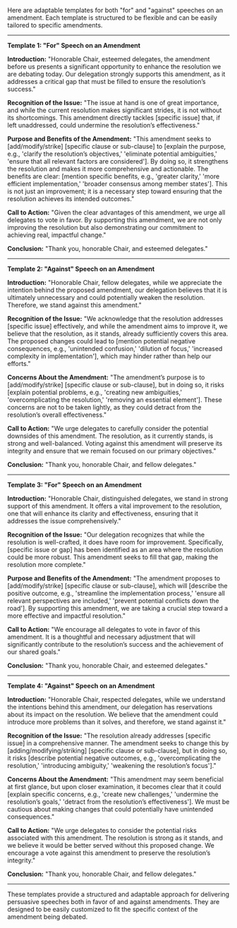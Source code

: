 Here are adaptable templates for both "for" and "against" speeches on an amendment. Each template is structured to be flexible and can be easily tailored to specific amendments.

* * *

**Template 1: "For" Speech on an Amendment**
 
**Introduction:** "Honorable Chair, esteemed delegates, the amendment before us presents a significant opportunity to enhance the resolution we are debating today. Our delegation strongly supports this amendment, as it addresses a critical gap that must be filled to ensure the resolution’s success."
  
**Recognition of the Issue:** "The issue at hand is one of great importance, and while the current resolution makes significant strides, it is not without its shortcomings. This amendment directly tackles [specific issue] that, if left unaddressed, could undermine the resolution’s effectiveness."
 
**Purpose and Benefits of the Amendment:** "This amendment seeks to [add/modify/strike] [specific clause or sub-clause] to [explain the purpose, e.g., 'clarify the resolution’s objectives,' 'eliminate potential ambiguities,' 'ensure that all relevant factors are considered']. By doing so, it strengthens the resolution and makes it more comprehensive and actionable. The benefits are clear: [mention specific benefits, e.g., 'greater clarity,' 'more efficient implementation,' 'broader consensus among member states']. This is not just an improvement; it is a necessary step toward ensuring that the resolution achieves its intended outcomes."
  
**Call to Action:** "Given the clear advantages of this amendment, we urge all delegates to vote in favor. By supporting this amendment, we are not only improving the resolution but also demonstrating our commitment to achieving real, impactful change."
 
**Conclusion:** "Thank you, honorable Chair, and esteemed delegates."

* * *

**Template 2: "Against" Speech on an Amendment**
 
**Introduction:** "Honorable Chair, fellow delegates, while we appreciate the intention behind the proposed amendment, our delegation believes that it is ultimately unnecessary and could potentially weaken the resolution. Therefore, we stand against this amendment."
 
**Recognition of the Issue:** "We acknowledge that the resolution addresses [specific issue] effectively, and while the amendment aims to improve it, we believe that the resolution, as it stands, already sufficiently covers this area. The proposed changes could lead to [mention potential negative consequences, e.g., 'unintended confusion,' 'dilution of focus,' 'increased complexity in implementation'], which may hinder rather than help our efforts."
 
**Concerns About the Amendment:** "The amendment’s purpose is to [add/modify/strike] [specific clause or sub-clause], but in doing so, it risks [explain potential problems, e.g., 'creating new ambiguities,' 'overcomplicating the resolution,' 'removing an essential element']. These concerns are not to be taken lightly, as they could detract from the resolution’s overall effectiveness."
 
**Call to Action:** "We urge delegates to carefully consider the potential downsides of this amendment. The resolution, as it currently stands, is strong and well-balanced. Voting against this amendment will preserve its integrity and ensure that we remain focused on our primary objectives."
 
**Conclusion:** "Thank you, honorable Chair, and fellow delegates."

* * *

**Template 3: "For" Speech on an Amendment**
 
**Introduction:** "Honorable Chair, distinguished delegates, we stand in strong support of this amendment. It offers a vital improvement to the resolution, one that will enhance its clarity and effectiveness, ensuring that it addresses the issue comprehensively."
 
**Recognition of the Issue:** "Our delegation recognizes that while the resolution is well-crafted, it does have room for improvement. Specifically, [specific issue or gap] has been identified as an area where the resolution could be more robust. This amendment seeks to fill that gap, making the resolution more complete."
 
**Purpose and Benefits of the Amendment:** "The amendment proposes to [add/modify/strike] [specific clause or sub-clause], which will [describe the positive outcome, e.g., 'streamline the implementation process,' 'ensure all relevant perspectives are included,' 'prevent potential conflicts down the road']. By supporting this amendment, we are taking a crucial step toward a more effective and impactful resolution."
 
**Call to Action:** "We encourage all delegates to vote in favor of this amendment. It is a thoughtful and necessary adjustment that will significantly contribute to the resolution’s success and the achievement of our shared goals."
 
**Conclusion:** "Thank you, honorable Chair, and esteemed delegates."

* * *

**Template 4: "Against" Speech on an Amendment**
 
**Introduction:** "Honorable Chair, respected delegates, while we understand the intentions behind this amendment, our delegation has reservations about its impact on the resolution. We believe that the amendment could introduce more problems than it solves, and therefore, we stand against it."
  
**Recognition of the Issue:** "The resolution already addresses [specific issue] in a comprehensive manner. The amendment seeks to change this by [adding/modifying/striking] [specific clause or sub-clause], but in doing so, it risks [describe potential negative outcomes, e.g., 'overcomplicating the resolution,' 'introducing ambiguity,' 'weakening the resolution’s focus']."
 
**Concerns About the Amendment:** "This amendment may seem beneficial at first glance, but upon closer examination, it becomes clear that it could [explain specific concerns, e.g., 'create new challenges,' 'undermine the resolution’s goals,' 'detract from the resolution’s effectiveness']. We must be cautious about making changes that could potentially have unintended consequences."
 
**Call to Action:** "We urge delegates to consider the potential risks associated with this amendment. The resolution is strong as it stands, and we believe it would be better served without this proposed change. We encourage a vote against this amendment to preserve the resolution’s integrity."
  
**Conclusion:** "Thank you, honorable Chair, and fellow delegates."

* * *

These templates provide a structured and adaptable approach for delivering persuasive speeches both in favor of and against amendments. They are designed to be easily customized to fit the specific context of the amendment being debated.